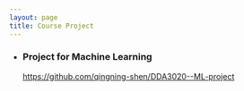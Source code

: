 ```yaml
---
layout: page
title: Course Project
---
```


- ### Project for Machine Learning

  https://github.com/qingning-shen/DDA3020--ML-project
